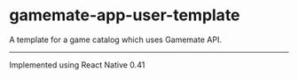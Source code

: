 # gamemate-app-user-template

A template for a game catalog which uses Gamemate API.

___

Implemented using React Native 0.41
